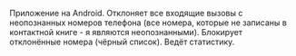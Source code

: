 Приложение на Android. Отклоняет все входящие вызовы с неопознанных номеров телефона (все номера, которые не записаны в контактной книге - я являются неопознанными). Блокирует отклонённые номера (чёрный список). Ведёт статистику.
